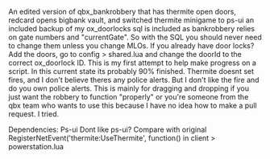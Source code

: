 An edited version of qbx_bankrobbery that has thermite open doors, redcard opens bigbank vault, and switched thermite minigame to ps-ui an included backup of my ox_doorlocks sql is included as bankrobbery relies on gate numbers and "currentGate". So with the SQL you should never need to change them unless you change MLOs. If you already have door locks? Add the doors, go to config > shared.lua and change the doorId to the correct ox_doorlock ID. This is my first attempt to help make progress on a script. In this current state its probably 90% finished. Thermite doesnt set fires, and I don't believe theres any police alerts. But I don't like the fire and do you own police alerts. This is mainly for dragging and dropping if you just want the robbery to function "properly" or you're someone from the qbx team who wants to use this because I have no idea how to make a pull request. I tried.

Dependencies: Ps-ui
Dont like ps-ui? Compare with original RegisterNetEvent('thermite:UseThermite', function() in client > powerstation.lua
